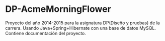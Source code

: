 # DP-AcmeMorningFlower
Proyecto del año 2014-2015 para la asignatura DP(Diseño y pruebas) de la carrera. Usando Java+Spring+Hibernate con una base de datos MySQL. Contiene documentación del proyecto.
